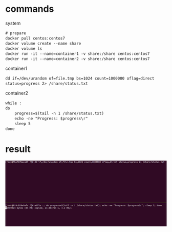 # commands

system

    # prepare
    docker pull centos:centos7
    docker volume create --name share
    docker volume ls
    docker run -it --name=container1 -v share:/share centos:centos7
    docker run -it --name=container2 -v share:/share centos:centos7

container1

    dd if=/dev/urandom of=file.tmp bs=1024 count=1000000 oflag=direct status=progress 2> /share/status.txt

container2

    while :
    do
        progress=$(tail -n 1 /share/status.txt)
        echo -ne "Progress: $progress\r"
        sleep 5
    done

# result

![result](screenshot.png)
